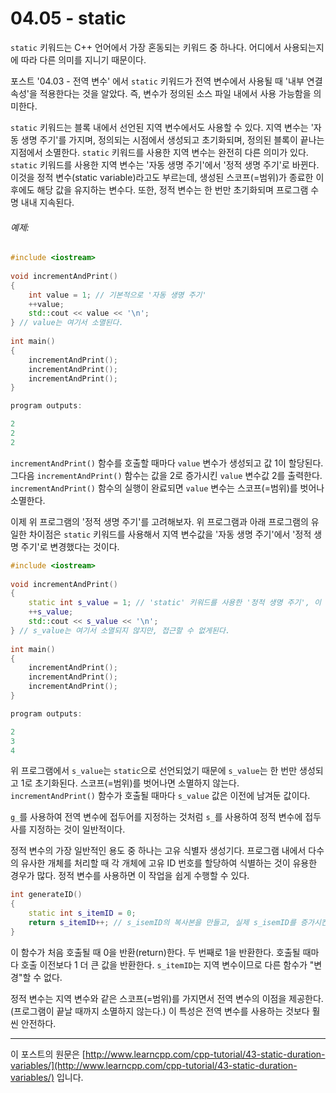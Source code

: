 # 04.05 - static

`static` 키워드는 C++ 언어에서 가장 혼동되는 키워드 중 하나다. 어디에서 사용되는지에 따라 다른 의미를 지니기 때문이다.

포스트 '04.03 - 전역 변수' 에서 `static` 키워드가 전역 변수에서 사용될 때 '내부 연결 속성'을 적용한다는 것을 알았다. 즉, 변수가 정의된 소스 파일 내에서 사용 가능함을 의미한다.

`static` 키워드는 블록 내에서 선언된 지역 변수에서도 사용할 수 있다. 지역 변수는 '자동 생명 주기'를 가지며, 정의되는 시점에서 생성되고 초기화되며, 정의된 블록이 끝나는 지점에서 소멸한다. `static` 키워드를 사용한 지역 변수는 완전히 다른 의미가 있다. `static` 키워드를 사용한 지역 변수는 '자동 생명 주기'에서 '정적 생명 주기'로 바뀐다. 이것을 정적 변수(static variable)라고도 부르는데, 생성된 스코프(=범위)가 종료한 이후에도 해당 값을 유지하는 변수다. 또한, 정적 변수는 한 번만 초기화되며 프로그램 수명 내내 지속된다.

###### 예제:

```cpp
#include <iostream>
 
void incrementAndPrint()
{
    int value = 1; // 기본적으로 '자동 생명 주기'
    ++value;
    std::cout << value << '\n';
} // value는 여기서 소멸된다.
 
int main()
{
    incrementAndPrint();
    incrementAndPrint();
    incrementAndPrint();
}

program outputs:

2
2
2
```

`incrementAndPrint()` 함수를 호출할 때마다 `value` 변수가 생성되고 값 1이 할당된다. 그다음 `incrementAndPrint()` 함수는 값을 2로 증가시킨 `value` 변수값 2를 출력한다. `incrementAndPrint()` 함수의 실행이 완료되면 `value` 변수는 스코프(=범위)를 벗어나 소멸한다.

이제 위 프로그램의 '정적 생명 주기'를 고려해보자. 위 프로그램과 아래 프로그램의 유일한 차이점은 `static` 키워드를 사용해서 지역 변수값을 '자동 생명 주기'에서 '정적 생명 주기'로 변경했다는 것이다.

```cpp
#include <iostream>
 
void incrementAndPrint()
{
    static int s_value = 1; // 'static' 키워드를 사용한 '정적 생명 주기', 이 줄은 한번만 실행된다.
    ++s_value;
    std::cout << s_value << '\n';
} // s_value는 여기서 소멸되지 않지만, 접근할 수 없게된다.
 
int main()
{
    incrementAndPrint();
    incrementAndPrint();
    incrementAndPrint();
}

program outputs:

2
3
4
```

위 프로그램에서 `s_value`는 `static`으로 선언되었기 때문에 `s_value`는 한 번만 생성되고 1로 초기화된다. 스코프(=범위)를 벗어나면 소멸하지 않는다. `incrementAndPrint()` 함수가 호출될 때마다 `s_value` 값은 이전에 남겨둔 값이다.

`g_`를 사용하여 전역 변수에 접두어를 지정하는 것처럼 `s_`를 사용하여 정적 변수에 접두사를 지정하는 것이 일반적이다.

정적 변수의 가장 일반적인 용도 중 하나는 고유 식별자 생성기다. 프로그램 내에서 다수의 유사한 개체를 처리할 때 각 개체에 고유 ID 번호를 할당하여 식별하는 것이 유용한 경우가 많다. 정적 변수를 사용하면 이 작업을 쉽게 수행할 수 있다.

```cpp
int generateID()
{
    static int s_itemID = 0;
    return s_itemID++; // s_isemID의 복사본을 만들고, 실제 s_isemID를 증가시킨 다음 복사본의 값을 반환한다.
}
```

이 함수가 처음 호출될 때 0을 반환(return)한다. 두 번째로 1을 반환한다. 호출될 때마다 호출 이전보다 1 더 큰 값을 반환한다. `s_itemID`는 지역 변수이므로 다른 함수가 "변경"할 수 없다.

정적 변수는 지역 변수와 같은 스코프(=범위)를 가지면서 전역 변수의 이점을 제공한다. (프로그램이 끝날 때까지 소멸하지 않는다.) 이 특성은 전역 변수를 사용하는 것보다 훨씬 안전하다.

---

이 포스트의 원문은 [http://www.learncpp.com/cpp-tutorial/43-static-duration-variables/](http://www.learncpp.com/cpp-tutorial/43-static-duration-variables/) 입니다. 